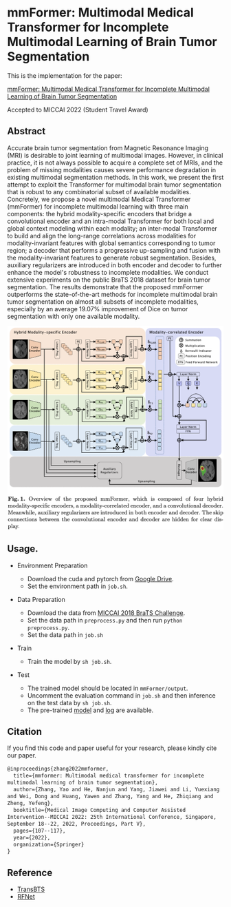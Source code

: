 # mmFormer: Multimodal Medical Transformer for Incomplete Multimodal Learning of Brain Tumor Segmentation
This is the implementation for the paper:

[mmFormer: Multimodal Medical Transformer for Incomplete Multimodal Learning of Brain Tumor Segmentation](https://arxiv.org/abs/2206.02425)

Accepted to MICCAI 2022 (Student Travel Award)

## Abstract

Accurate brain tumor segmentation from Magnetic Resonance Imaging (MRI) is desirable to joint learning of multimodal images. However, in clinical practice, it is not always possible to acquire a complete set of MRIs, and the problem of missing modalities causes severe performance degradation in existing multimodal segmentation methods. In this work, we present the first attempt to exploit the Transformer for multimodal brain tumor segmentation that is robust to any combinatorial subset of available modalities. Concretely, we propose a novel multimodal Medical Transformer (mmFormer) for incomplete multimodal learning with three main components: the hybrid modality-specific encoders that bridge a convolutional encoder and an intra-modal Transformer for both local and global context modeling within each modality; an inter-modal Transformer to build and align the long-range correlations across modalities for modality-invariant features with global semantics corresponding to tumor region; a decoder that performs a progressive up-sampling and fusion with the modality-invariant features to generate robust segmentation. Besides, auxiliary regularizers are introduced in both encoder and decoder to further enhance the model's robustness to incomplete modalities. We conduct extensive experiments on the public BraTS 2018 dataset for brain tumor segmentation. The results demonstrate that the proposed mmFormer outperforms the state-of-the-art methods for incomplete multimodal brain tumor segmentation on almost all subsets of incomplete modalities, especially by an average 19.07% improvement of Dice on tumor segmentation with only one available modality. 

![image](https://github.com/YaoZhang93/mmFormer/blob/main/figs/overview.png)

## Usage. 

* Environment Preparation
  * Download the cuda and pytorch from [Google Drive](https://drive.google.com/drive/folders/1x6z7Ot3Xfrg1dokR9cdeoRSKbQJRTpv7?usp=sharing).
  * Set the environment path in `job.sh`.
* Data Preparation
  * Download the data from [MICCAI 2018 BraTS Challenge](https://www.med.upenn.edu/sbia/brats2018/data.html).
  * Set the data path in `preprocess.py` and then run `python preprocess.py`.
  * Set the data path in `job.sh`
* Train
  * Train the model by `sh job.sh`. 

* Test
  * The trained model should be located in `mmFormer/output`. 
  * Uncomment the evaluation command in  `job.sh` and then inference on the test data by `sh job.sh`.
  * The pre-trained [model](https://drive.google.com/file/d/1oKgjXzSfWOG5VT64EE1lfV6rdtjkyC5B/view?usp=sharing) and [log](https://drive.google.com/file/d/165u-MGAiS0_PkExXRkI4KrainRlc_Ibo/view?usp=sharing) are available.

## Citation

If you find this code and paper useful for your research, please kindly cite our paper.

```
@inproceedings{zhang2022mmformer,
  title={mmformer: Multimodal medical transformer for incomplete multimodal learning of brain tumor segmentation},
  author={Zhang, Yao and He, Nanjun and Yang, Jiawei and Li, Yuexiang and Wei, Dong and Huang, Yawen and Zhang, Yang and He, Zhiqiang and Zheng, Yefeng},
  booktitle={Medical Image Computing and Computer Assisted Intervention--MICCAI 2022: 25th International Conference, Singapore, September 18--22, 2022, Proceedings, Part V},
  pages={107--117},
  year={2022},
  organization={Springer}
}
```

## Reference

* [TransBTS](https://github.com/Wenxuan-1119/TransBTS)
* [RFNet](https://github.com/dyh127/RFNet)

